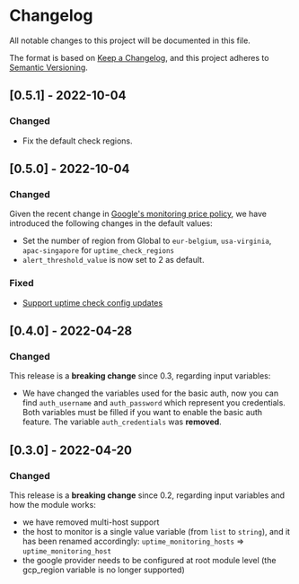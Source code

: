 # Changelog

All notable changes to this project will be documented in this file.

The format is based on [Keep a Changelog](https://keepachangelog.com/en/1.0.0/),
and this project adheres to [Semantic Versioning](https://semver.org/spec/v2.0.0.html).

## [0.5.1] - 2022-10-04

### Changed

- Fix the default check regions.

## [0.5.0] - 2022-10-04

### Changed

Given the recent change in [Google's monitoring price policy](https://cloud.google.com/stackdriver/pricing#pricing_examples_uptime),
we have introduced the following changes in the default values:

- Set the number of region from Global to `eur-belgium`, `usa-virginia`, `apac-singapore` for `uptime_check_regions`
- `alert_threshold_value` is now set to 2 as default.

### Fixed

- [Support uptime check config updates](https://github.com/sparkfabrik/terraform-sparkfabrik-gcp-http-monitoring/issues/5)

## [0.4.0] - 2022-04-28

### Changed

This release is a **breaking change** since 0.3, regarding input variables:

- We have changed the variables used for the basic auth, now you can find `auth_username` and `auth_password` which represent you credentials. Both variables must be filled if you want to enable the basic auth feature. The variable `auth_credentials` was **removed**.

## [0.3.0] - 2022-04-20

### Changed

This release is a **breaking change** since 0.2, regarding input variables and how the module works:

- we have removed multi-host support
- the host to monitor is a single value variable (from `list` to `string`), and it has been renamed accordingly: `uptime_monitoring_hosts` => `uptime_monitoring_host`
- the google provider needs to be configured at root module level (the gcp_region variable is no longer supported)
